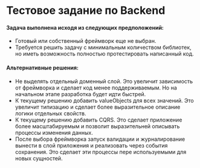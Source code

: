# Тестовое задание по Backend

#### Задача выполнена исходя из следующих предположений:

- Готовый или собственный фреймворк еще не выбран.
- Требуется решить задачу с минимальным количеством библиотек, но иметь возможность полностью протестировать написанный
  код.

#### Альтернативные решения:

- Не выделять отдельный доменный слой. Это увеличит зависимость от фреймворка и сделает код менее поддерживаемым.
  Но на начальном этапе разработка будет идти быстрей.
- К текущему решению добавить valueObjects для всех значений. Это увеличит типизацию и сделает более выразительное
  описание логики отдельных свойств.
- К текущему решению добавить СQRS. Это сделает приложение более масштабируемым и позволит выразительней описывать
  процессы изменения данных.
- После выбора фреймворка запуск валидации и журналирование вынести в слой приложения и реализовать через события
  сохранения. Это сделает эти процессы пере используемыми для новых сущностей.